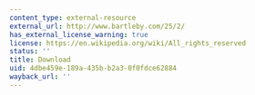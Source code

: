 ```yaml
---
content_type: external-resource
external_url: http://www.bartleby.com/25/2/
has_external_license_warning: true
license: https://en.wikipedia.org/wiki/All_rights_reserved
status: ''
title: Download
uid: 4dbe459e-189a-435b-b2a3-0f0fdce62884
wayback_url: ''
---
```

